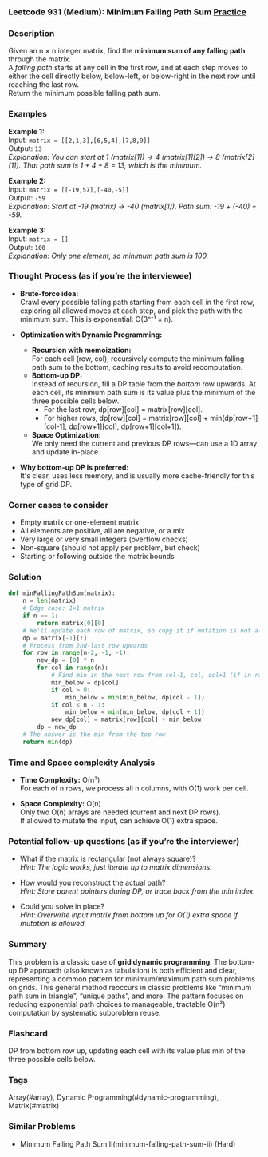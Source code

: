 ### Leetcode 931 (Medium): Minimum Falling Path Sum [Practice](https://leetcode.com/problems/minimum-falling-path-sum)

### Description  
Given an n × n integer matrix, find the **minimum sum of any falling path** through the matrix.  
A *falling path* starts at any cell in the first row, and at each step moves to either the cell directly below, below-left, or below-right in the next row until reaching the last row.  
Return the minimum possible falling path sum.

### Examples  

**Example 1:**  
Input: `matrix = [[2,1,3],[6,5,4],[7,8,9]]`  
Output: `13`  
*Explanation: You can start at 1 (matrix[1]) → 4 (matrix[1][2]) → 8 (matrix[2][1]). That path sum is 1 + 4 + 8 = 13, which is the minimum.*

**Example 2:**  
Input: `matrix = [[-19,57],[-40,-5]]`  
Output: `-59`  
*Explanation: Start at -19 (matrix) → -40 (matrix[1]). Path sum: -19 + (-40) = -59.*

**Example 3:**  
Input: `matrix = []`  
Output: `100`  
*Explanation: Only one element, so minimum path sum is 100.*

### Thought Process (as if you’re the interviewee)  

- **Brute-force idea:**  
  Crawl every possible falling path starting from each cell in the first row, exploring all allowed moves at each step, and pick the path with the minimum sum. This is exponential: O(3ⁿ⁻¹ × n).

- **Optimization with Dynamic Programming:**  
  - **Recursion with memoization:**  
    For each cell (row, col), recursively compute the minimum falling path sum to the bottom, caching results to avoid recomputation.
  - **Bottom-up DP:**  
    Instead of recursion, fill a DP table from the *bottom* row upwards. At each cell, its minimum path sum is its value plus the minimum of the three possible cells below.
    - For the last row, dp[row][col] = matrix[row][col].
    - For higher rows, dp[row][col] = matrix[row][col] + min(dp[row+1][col-1], dp[row+1][col], dp[row+1][col+1]).
  - **Space Optimization:**  
    We only need the current and previous DP rows—can use a 1D array and update in-place.

- **Why bottom-up DP is preferred:**  
  It's clear, uses less memory, and is usually more cache-friendly for this type of grid DP.

### Corner cases to consider  
- Empty matrix or one-element matrix
- All elements are positive, all are negative, or a mix
- Very large or very small integers (overflow checks)
- Non-square (should not apply per problem, but check)
- Starting or following outside the matrix bounds

### Solution

```python
def minFallingPathSum(matrix):
    n = len(matrix)
    # Edge case: 1×1 matrix
    if n == 1:
        return matrix[0][0]
    # We'll update each row of matrix, so copy it if mutation is not allowed
    dp = matrix[-1][:]
    # Process from 2nd-last row upwards
    for row in range(n-2, -1, -1):
        new_dp = [0] * n
        for col in range(n):
            # Find min in the next row from col-1, col, col+1 (if in range)
            min_below = dp[col]
            if col > 0:
                min_below = min(min_below, dp[col - 1])
            if col < n - 1:
                min_below = min(min_below, dp[col + 1])
            new_dp[col] = matrix[row][col] + min_below
        dp = new_dp
    # The answer is the min from the top row
    return min(dp)
```

### Time and Space complexity Analysis  

- **Time Complexity:** O(n²)  
  For each of n rows, we process all n columns, with O(1) work per cell.

- **Space Complexity:** O(n)  
  Only two O(n) arrays are needed (current and next DP rows).  
  If allowed to mutate the input, can achieve O(1) extra space.

### Potential follow-up questions (as if you’re the interviewer)  

- What if the matrix is rectangular (not always square)?  
  *Hint: The logic works, just iterate up to matrix dimensions.*

- How would you reconstruct the actual path?  
  *Hint: Store parent pointers during DP, or trace back from the min index.*

- Could you solve in place?  
  *Hint: Overwrite input matrix from bottom up for O(1) extra space if mutation is allowed.*

### Summary
This problem is a classic case of **grid dynamic programming**. The bottom-up DP approach (also known as tabulation) is both efficient and clear, representing a common pattern for minimum/maximum path sum problems on grids. This general method reoccurs in classic problems like “minimum path sum in triangle”, “unique paths”, and more. The pattern focuses on reducing exponential path choices to manageable, tractable O(n²) computation by systematic subproblem reuse.


### Flashcard
DP from bottom row up, updating each cell with its value plus min of the three possible cells below.

### Tags
Array(#array), Dynamic Programming(#dynamic-programming), Matrix(#matrix)

### Similar Problems
- Minimum Falling Path Sum II(minimum-falling-path-sum-ii) (Hard)